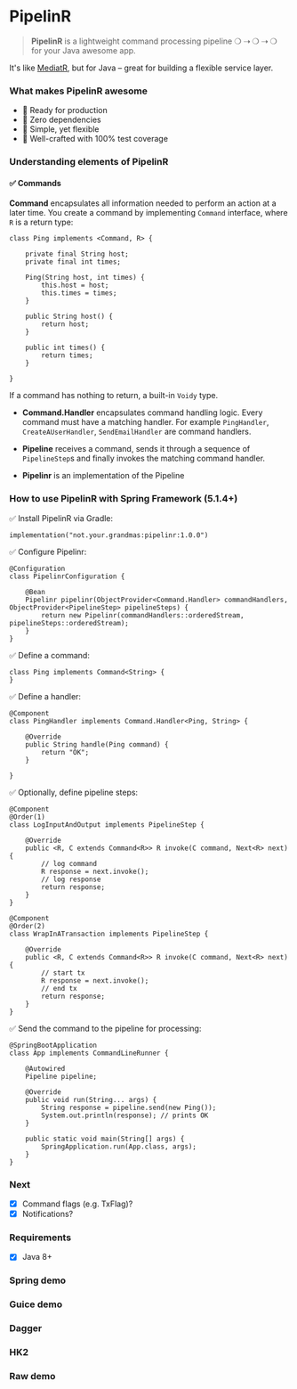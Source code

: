 # PipelinR

> **PipelinR** is a lightweight command processing pipeline ❍ ⇢ ❍ ⇢ ❍ for your Java awesome app. 

It's like [MediatR](https://github.com/jbogard/MediatR), but for Java – great for building a flexible service layer.


### What makes PipelinR awesome
- 🚀 Ready for production
- 🚀 Zero dependencies
- 🚀 Simple, yet flexible
- 🚀 Well-crafted with 100% test coverage

### Understanding elements of PipelinR

#### ✅ Commands 

**Command** encapsulates all information needed to perform an action at a later time. You create a command by implementing `Command` interface, where `R` is a return type: 

```
class Ping implements <Command, R> {

    private final String host;
    private final int times;
    
    Ping(String host, int times) {
        this.host = host;
        this.times = times;
    }
    
    public String host() {
        return host;
    }
    
    public int times() {
        return times;
    }
    
}
```

If a command has nothing to return, a built-in `Voidy` type.   
   
   
- **Command.Handler** encapsulates command handling logic. Every command must have a matching handler. For example `PingHandler`, `CreateAUserHandler`, `SendEmailHandler` are command handlers.

- **Pipeline** receives a command, sends it through a sequence of `PipelineStep`s and finally invokes the matching command handler.
 
- **Pipelinr** is an implementation of the Pipeline
  

### How to use PipelinR with Spring Framework (5.1.4+) 

✅ Install PipelinR via Gradle:
```
implementation("not.your.grandmas:pipelinr:1.0.0")
```

✅ Configure Pipelinr:
```
@Configuration
class PipelinrConfiguration {

    @Bean
    Pipelinr pipelinr(ObjectProvider<Command.Handler> commandHandlers, ObjectProvider<PipelineStep> pipelineSteps) {
        return new Pipelinr(commandHandlers::orderedStream, pipelineSteps::orderedStream);
    }
}
```

✅ Define a command:
```
class Ping implements Command<String> {
}
```

✅ Define a handler:
```
@Component
class PingHandler implements Command.Handler<Ping, String> {

    @Override
    public String handle(Ping command) {
        return "OK";
    }

}
```

✅ Optionally, define pipeline steps:
```
@Component
@Order(1)
class LogInputAndOutput implements PipelineStep {

    @Override
    public <R, C extends Command<R>> R invoke(C command, Next<R> next) {
        // log command
        R response = next.invoke();
        // log response
        return response;
    }
}
```

```
@Component
@Order(2)
class WrapInATransaction implements PipelineStep {

    @Override
    public <R, C extends Command<R>> R invoke(C command, Next<R> next) {
        // start tx
        R response = next.invoke();
        // end tx
        return response;
    }
}
```

✅ Send the command to the pipeline for processing:
```
@SpringBootApplication
class App implements CommandLineRunner {

    @Autowired
    Pipeline pipeline;

    @Override
    public void run(String... args) {
        String response = pipeline.send(new Ping());
        System.out.println(response); // prints OK        
    }

    public static void main(String[] args) {
        SpringApplication.run(App.class, args);
    }
}

```

### Next
- [x] Command flags (e.g. TxFlag)?
- [x] Notifications?

### Requirements
- [x] Java 8+

### Spring demo


### Guice demo

### Dagger

### HK2


### Raw demo
